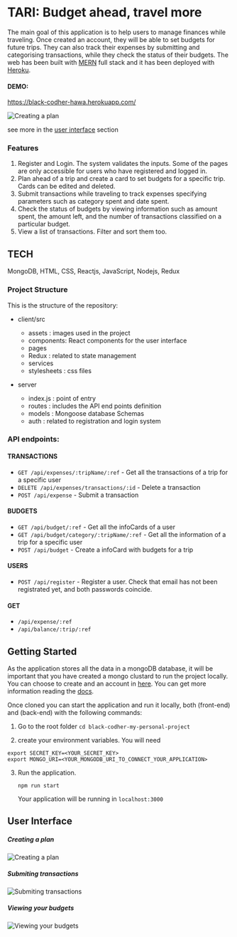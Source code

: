# TARI: Budget ahead, travel more

The main goal of this application is to help users to manage finances while traveling. Once created an account, they will be able to set budgets for future trips. They can also track their expenses by submitting and categorising transactions, while they check the status of their budgets. The web has been built with [MERN](https://www.mongodb.com/mern-stack) full stack and it has been deployed with [Heroku](https://www.heroku.com/).

#### DEMO:

https://black-codher-hawa.herokuapp.com/

![Creating a plan](https://github.com/hawa-bah/black-codher-my-personal-project/blob/main/client/src/assets/images-Readme/create-plan.gif)

see more in the [user interface](#User-Interface) section

### Features

1. Register and Login. The system validates the inputs. Some of the pages are only accessible for users who have registered and logged in.
2. Plan ahead of a trip and create a card to set budgets for a specific trip. Cards can be edited and deleted.
3. Submit transactions while traveling to track expenses specifying parameters such as category spent and date spent.
4. Check the status of budgets by viewing information such as amount spent, the amount left, and the number of transactions classified on a particular budget.
5. View a list of transactions. Filter and sort them too.

## TECH

MongoDB, HTML, CSS, Reactjs, JavaScript, Nodejs, Redux

### Project Structure

This is the structure of the repository:

- client/src

  - assets : images used in the project
  - components: React components for the user interface
  - pages
  - Redux : related to state management
  - services
  - stylesheets : css files

- server
  - index.js : point of entry
  - routes : includes the API end points definition
  - models : Mongoose database Schemas
  - auth : related to registration and login system

### API endpoints:

 <!-- NO NEED TO PUT ALL OF THEM ONLY THE MAIN ONES -->

#### TRANSACTIONS

- `GET /api/expenses/:tripName/:ref` - Get all the transactions of a trip for a specific user
- `DELETE /api/expenses/transactions/:id` - Delete a transaction
- `POST /api/expense` - Submit a transaction

#### BUDGETS

- `GET /api/budget/:ref` - Get all the infoCards of a user
- `GET /api/budget/category/:tripName/:ref` - Get all the information of a trip for a specific user
- `POST /api/budget` - Create a infoCard with budgets for a trip

#### USERS

- `POST /api/register` - Register a user. Check that email has not been registrated yet, and both passwords coincide.

#### GET

- `/api/expense/:ref`
- `/api/balance/:trip/:ref`

## Getting Started

As the application stores all the data in a mongoDB database, it will be important that you have created a mongo clustard to run the project locally. You can choose to create and an account in [here](https://account.mongodb.com/account/login?n=%2Fv2%2F5fc013e408c77a31a78ba7df&nextHash=%23clusters). You can get more information reading the [docs](https://docs.mongodb.com/).

Once cloned you can start the application and run it locally, both (front-end) and (back-end) with the following commands:

1.  Go to the root folder
    `cd black-codher-my-personal-project`

<!-- make user create an secreat_KEy in env -->

2. create your environment variables. You will need

```
export SECRET_KEY=<YOUR_SECRET_KEY>
export MONGO_URI=<YOUR_MONGODB_URI_TO_CONNECT_YOUR_APPLICATION>
```

<!-- mongo db uri -->

3. Run the application.
   ```
   npm run start
   ```
   Your application will be running in `localhost:3000`

## User Interface

##### Creating a plan

![Creating a plan](https://github.com/hawa-bah/black-codher-my-personal-project/blob/main/client/src/assets/images-Readme/create-plan.gif)

##### Submiting transactions

![Submiting transactions](https://github.com/hawa-bah/black-codher-my-personal-project/blob/main/client/src/assets/images-Readme/using-transactions.gif)

##### Viewing your budgets

![Viewing your budgets](https://github.com/hawa-bah/black-codher-my-personal-project/blob/main/client/src/assets/images-Readme/view-budgets.gif)

